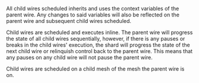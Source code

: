 All child wires scheduled inherits and uses the context variables of the parent wire. Any changes to said variables will also be reflected on the parent wire and subsequent child wires scheduled.

Child wires are scheduled and executes inline. The parent wire will progress the state of all child wires sequentially, however, if there is any pauses or breaks in the child wires' execution, the shard will progress the state of the next child wire or relinquish control back to the parent wire. This means that any pauses on any child wire will not pause the parent wire.

Child wires are scheduled on a child mesh of the mesh the parent wire is on.